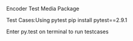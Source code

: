 Encoder Test Media Package

Test Cases:Using pytest
pip install pytest==2.9.1 

Enter py.test on terminal to run testcases